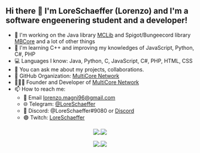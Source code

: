 ## Hi there 👋 I'm LoreSchaeffer (Lorenzo) and I'm a software engeenering student and a developer!

- 🔭 I'm working on the Java library [MCLib](https://github.com/MultiCoreNetwork/MCLib) and Spigot/Bungeecord library [MBCore](https://github.com/MultiCoreNetwork/MBCore) and a lot of other things
- 🌱 I'm learning C++ and improving my knowledges of JavaScript, Python, C#, PHP
- 💻 Languages I know: Java, Python, C, JavaScript, C#, PHP, HTML, CSS
- 💬 You can ask me about my projects, collaborations.
- 🏢 GitHub Organization: [MultiCore Network](https://github.com/MultiCoreNetwork)
- 🙋🏻‍♂️ Founder and Developer of [MultiCore Network](https://multicore.network)
- 📫 How to reach me:
  - 📧 Email [lorenzo.magni96@gmail.com](mailto:lorenzo.magni96@gmail.com)
  - 🌐 Telegram: [@LoreSchaeffer](https://t.me/LoreSchaeffer)
  - 📢 Discord: @LoreSchaeffer#9080 or [Discord](https://multicore.network/discord)
  - 🟣 Twitch: [LoreSchaeffer](https://twitch.tv/LoreSchaeffer)


<p align="center">
<a href="https://github.com/anuraghazra/github-readme-stats" style="text-align:center;">
  <img align="center" src="https://github-readme-stats.vercel.app/api?username=LoreSchaeffer&show_icons=true&count_private=true&theme=dracula" />
</a>
<a href="https://github.com/anuraghazra/github-readme-stats">
  <img align="center" src="https://github-readme-stats.vercel.app/api/top-langs/?username=LoreSchaeffer&layout=compact&theme=dracula" />
</a>
</p>

<p align="center">
<a href="https://github.com/anuraghazra/github-readme-stats" style="text-align:center;">
  <img align="center" src="https://github-readme-stats.vercel.app/api?username=MultiCoreNetwork&show_icons=true&count_private=true&theme=dracula" />
</a>
<a href="https://github.com/anuraghazra/github-readme-stats">
  <img align="center" src="https://github-readme-stats.vercel.app/api/top-langs/?username=MultiCoreNetwork&layout=compact&theme=dracula" />
</a>
</p>
